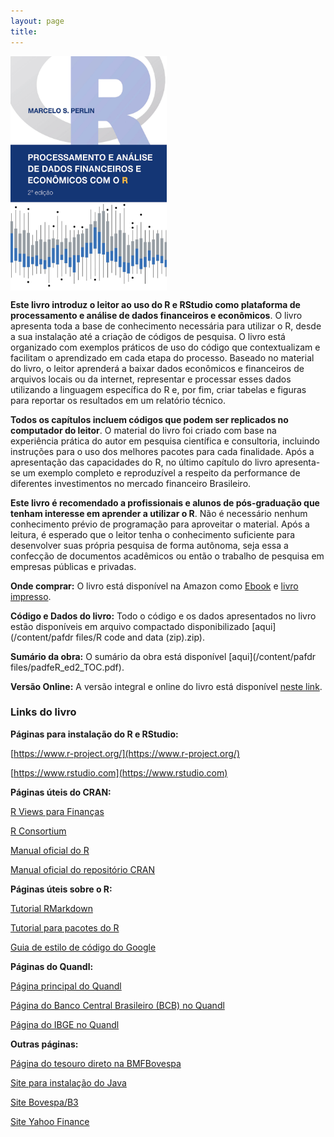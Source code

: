 ```yaml
---
layout: page
title:
---
```


<img src="/content/pafdr files/CAPADigital_DadosFinanceirosR_20180510.jpg" width="250" height="375" alt="Cover image" align="middle" />

**Este livro introduz o leitor ao uso do R e RStudio como plataforma de processamento e análise de dados financeiros e econômicos**. O livro apresenta toda a base de conhecimento necessária para utilizar o R, desde a sua instalação até a criação de códigos de pesquisa. O livro está organizado com exemplos práticos de uso do código que contextualizam e facilitam o aprendizado em cada etapa do processo. Baseado no material do livro, o leitor aprenderá a baixar dados econômicos e financeiros de arquivos locais ou da internet, representar e processar esses dados utilizando a linguagem específica do R e, por fim, criar tabelas e figuras para reportar os resultados em um relatório técnico.

**Todos os capítulos incluem códigos que podem ser replicados no computador do leitor**. O material do livro foi criado com base na experiência prática do autor em pesquisa científica e consultoria, incluindo instruções para o uso dos melhores pacotes para cada finalidade. Após a apresentação das capacidades do R, no último capítulo do livro apresenta-se um exemplo completo e reproduzível a respeito da performance de diferentes investimentos no mercado financeiro Brasileiro.

**Este livro é recomendado a profissionais e alunos de pós-graduação que tenham interesse em aprender a utilizar o R**. Não é necessário nenhum conhecimento prévio de programação para aproveitar o material. Após a leitura, é esperado que o leitor tenha o conhecimento suficiente para desenvolver suas própria pesquisa de forma autônoma, seja essa a confecção de documentos acadêmicos ou então o trabalho de pesquisa em empresas públicas e privadas.

**Onde comprar:** O livro está disponível na Amazon como [Ebook](https://www.amazon.com.br/dp/B07DN4M357) e [livro impresso](https://www.amazon.com/dp/8592243513).

**Código e Dados do livro:** Todo o código e os dados apresentados no livro estão disponíveis em arquivo compactado disponibilizado [aqui](/content/pafdr files/R code and data (zip).zip).

**Sumário da obra:** O sumário da obra está disponível [aqui](/content/pafdr files/padfeR_ed2_TOC.pdf).

**Versão Online:** A versão integral e online do livro está disponível [neste link](http://www.msperlin.com/padfeR/).

### Links do livro

**Páginas para instalação do R e RStudio:**

[https://www.r-project.org/](https://www.r-project.org/)

[https://www.rstudio.com](https://www.rstudio.com)

**Páginas úteis do CRAN:**

[R Views para Finanças](https://cran.r-project.org/web/views/Finance.html)

[R Consortium](https://www.r-consortium.org/)

[Manual oficial do R](https://cran.r-project.org/doc/manuals/R-lang.html)

[Manual oficial do repositório CRAN](https://cran.r-project.org/web/packages/policies.html)

**Páginas úteis sobre o R:**

[Tutorial RMarkdown](http://rmarkdown.rstudio.com/index.html)

[Tutorial para pacotes do R](http://r-pkgs.had.co.nz/intro.html)

[Guia de estilo de código do Google](https://google.github.io/styleguide/Rguide.xml)


**Páginas do Quandl:**

[Página principal do Quandl](https://www.quandl.com)

[Página do Banco Central Brasileiro (BCB) no Quandl](https://www.quandl.com/data/BCB)

[Página do IBGE no Quandl](https://www.quandl.com/data/IBGE-Brazilian-Institute-of-Geography-and-Statistics)


**Outras páginas:**

[Página do tesouro direto na BMFBovespa](http://www.bmfbovespa.com.br/pt_br/produtos/tesouro-direto/titulos-disponiveis-para-compra.htm)

[Site para instalação do Java](https://www.java.com/pt_BR/)

[Site Bovespa/B3](http://www.bmfbovespa.com.br/)

[Site Yahoo Finance](https://finance.yahoo.com/)
